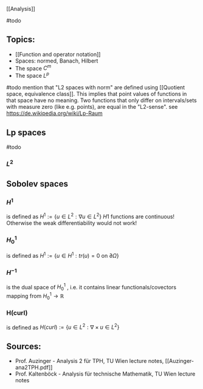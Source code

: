 [[Analysis]]


#todo 


## Topics:
- [[Function and operator notation]]
- Spaces: normed, Banach, Hilbert
- The space $C^m$
- The space $L^p$

#todo mention that "L2 spaces with norm" are defined using [[Quotient space, equivalence class]]. This implies that point values of functions in that space have no meaning. Two functions that only differ on intervals/sets with measure zero (like e.g. points), are equal in the "L2-sense".
see https://de.wikipedia.org/wiki/Lp-Raum


## Lp spaces
#todo 
### $L^2$


## Sobolev spaces

### $H^1$
is defined as $H^1:=\{u\in L^2: \nabla u\in L^2\}$
$H1$ functions are continuous! Otherwise the weak differentiability would not work!

### $H^1_0$
is defined as $H^1:=\{u\in H^1: tr(u)=0 \text{ on } \partial \Omega\}$

### $H^{-1}$ 
is the dual space of $H^1_0$ , i.e. it contains linear functionals/covectors mapping from $H_0^1\rightarrow \mathbb{R}$ 

### H(curl)
is defined as $H(curl):=\{u\in L^2: \nabla\times u\in L^2\}$





## Sources:
- Prof. Auzinger - Analysis 2 für TPH, TU Wien lecture notes, [[Auzinger-ana2TPH.pdf]]
- Prof. Kaltenböck - Analysis für technische Mathematik, TU Wien lecture notes

